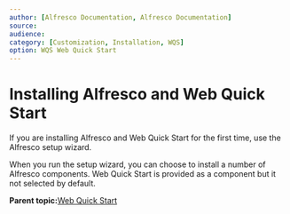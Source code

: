 ```yaml
---
author: [Alfresco Documentation, Alfresco Documentation]
source: 
audience: 
category: [Customization, Installation, WQS]
option: WQS Web Quick Start
---
```


# Installing Alfresco and Web Quick Start

If you are installing Alfresco and Web Quick Start for the first time, use the Alfresco setup wizard.

When you run the setup wizard, you can choose to install a number of Alfresco components. Web Quick Start is provided as a component but it not selected by default.

**Parent topic:**[Web Quick Start](../concepts/WQS-intro.md)

